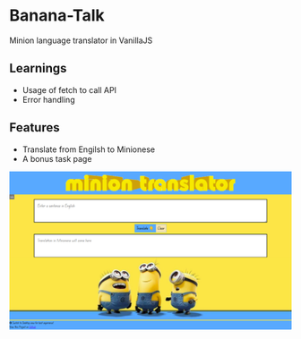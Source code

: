 # Banana-Talk
Minion language translator in VanillaJS 

## Learnings
- Usage of fetch to call API
- Error handling

## Features
- Translate from Engilsh to Minionese
- A bonus task page

![Screenshot](mark6.png?raw=true)
